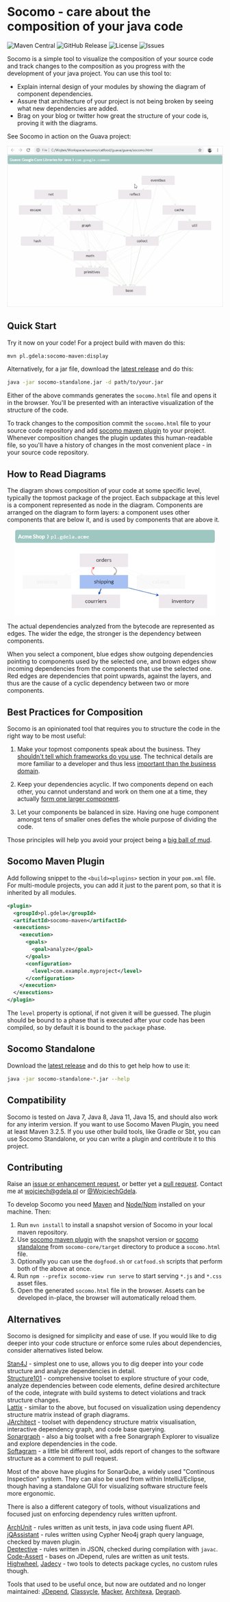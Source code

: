 # Socomo - care about the composition of your java code 

![Maven Central](https://img.shields.io/maven-central/v/pl.gdela/socomo-parent.svg)
![GitHub Release](https://img.shields.io/github/release/gdela/socomo.svg)
![License](https://img.shields.io/github/license/gdela/socomo.svg)
![Issues](https://img.shields.io/github/issues/gdela/socomo.svg)

Socomo is a simple tool to visualize the composition of your source code and track changes to the
composition as you progress with the development of your java project. You can use this tool to:

- Explain internal design of your modules by showing the diagram of component dependencies.
- Assure that architecture of your project is not being broken by seeing what new dependencies are added.
- Brag on your blog or twitter how great the structure of your code is, proving it with the diagrams.

See Socomo in action on the Guava project:

<p align="center">
  <img src="example-guava.gif" alt="Composition of Guava viewed in Socomo">
</p>


## Quick Start

Try it now on your code! For a project build with maven do this:

```bash
mvn pl.gdela:socomo-maven:display
```

Alternatively, for a jar file, download the [latest release] and do this:

```bash
java -jar socomo-standalone.jar -d path/to/your.jar
```

Either of the above commands generates the `socomo.html` file and opens it in the browser.
You'll be presented with an interactive visualization of the structure of the code.

To track changes to the composition commit the `socomo.html` file to your source code repository
and add [socomo maven plugin](#socomo-maven-plugin) to your project. Whenever composition changes
the plugin updates this human-readable file, so you'll have a history of changes in the most
convenient place - in your source code repository.


## How to Read Diagrams

The diagram shows composition of your code at some specific level, typically the topmost package
of the project. Each subpackage at this level is a component represented as node in the diagram.
Components are arranged on the diagram to form layers: a component uses other components that are
below it, and is used by components that are above it.

<p align="center">
  <img src="example-acme.png" alt="Composition of sample e-commerce project">
</p>

The actual dependencies analyzed from the bytecode are represented as edges. The wider the edge,
the stronger is the dependency between components.

When you select a component, blue edges show outgoing dependencies pointing to components used
by the selected one, and brown edges show incoming dependencies from the components that use
the selected one. Red edges are dependencies that point upwards, against the layers, and thus
are the cause of a cyclic dependency between two or more components.


## Best Practices for Composition

Socomo is an opinionated tool that requires you to structure the code in the right way to be most useful:

1. Make your topmost components speak about the business. They [shouldn't tell which frameworks
do you use][screaming architecture]. The technical details are more familiar to a developer
and thus less [important than the business domain][trivial grouping].

2. Keep your dependencies acyclic. If two components depend on each other, you cannot understand and
work on them one at a time, they actually [form one larger component][cyclic dependencies].

3. Let your components be balanced in size. Having one huge component amongst tens of smaller ones
defies the whole purpose of dividing the code.

Those principles will help you avoid your project being a [big ball of mud]. 

[screaming architecture]: https://blog.cleancoder.com/uncle-bob/2011/09/30/Screaming-Architecture.html
[trivial grouping]: https://devcards.io/trivial-grouping-of-classes
[cyclic dependencies]: https://lattix.com/blog/2017/07/26/why-cyclic-dependencies-are-bad
[big ball of mud]: http://www.mamuz.de/article/from-big-ball-of-mud-to-emergent-design/0Pw682Kxk


## Socomo Maven Plugin

Add following snippet to the `<build><plugins>` section in your `pom.xml` file. For multi-module projects,
you can add it just to the parent pom, so that it is inherited by all modules.

```xml
<plugin>
  <groupId>pl.gdela</groupId>
  <artifactId>socomo-maven</artifactId>
  <executions>
    <execution>
      <goals>
        <goal>analyze</goal>
      </goals>
      <configuration>
        <level>com.example.myproject</level>
      </configuration>
    </execution>
  </executions>
</plugin>
```

The `level` property is optional, if not given it will be guessed. The plugin should be bound to a phase
that is executed after your code has been compiled, so by default it is bound to the `package` phase.


## Socomo Standalone

Download the [latest release] and do this to get help how to use it:

```bash
java -jar socomo-standalone-*.jar --help
```


## Compatibility

Socomo is tested on Java 7, Java 8, Java 11, Java 15, and should also work for any interim version.
If you want to use Socomo Maven Plugin, you need at least Maven 3.2.5. If you use other build tools,
like Gradle or Sbt, you can use Socomo Standalone, or you can write a plugin and contribute it to
this project.


## Contributing

Raise an [issue or enhancement request](https://github.com/gdela/socomo/issues),
or better yet a [pull request](https://github.com/gdela/socomo/pulls).
Contact me at [wojciech@gdela.pl]() or [@WojciechGdela](https://twitter.com/WojciechGdela).

To develop Socomo you need [Maven] and [Node/Npm] installed on your machine. Then:
1. Run `mvn install` to install a snapshot version of Socomo in your local maven repository.
2. Use [socomo maven plugin](#socomo-maven-plugin) with the snapshot version
   or [socomo standalone](#socomo-standalone) from `socomo-core/target` directory
   to produce a `socomo.html` file.
3. Optionally you can use the `dogfood.sh` or `catfood.sh` scripts that perform both of the above at once.
4. Run `npm --prefix socomo-view run serve` to start serving `*.js` and `*.css` asset files.
5. Open the generated `socomo.html` file in the browser. Assets can be developed in-place, the browser
   will automatically reload them.


## Alternatives

Socomo is designed for simplicity and ease of use. If you would like to dig deeper into your code
structure or enforce some rules about dependencies, consider alternatives listed below.

[Stan4J](http://stan4j.com/) - simplest one to use, allows you to dig deeper into your code structure
and analyze dependencies in detail.  
[Structure101](https://structure101.com/) - comprehensive toolset to explore structure of your code,
analyze dependencies between code elements, define desired architecture of the code, integrate with
build systems to detect violations and track structure changes.  
[Lattix](https://lattix.com/solutions/) - similar to the above, but focused on visualization using dependency
structure matrix instead of graph diagrams.  
[JArchitect](https://www.jarchitect.com/dependenciesview) - toolset with dependency structure
matrix visualisation, interactive dependency graph, and code base querying.  
[Sonargraph](https://www.hello2morrow.com/products/sonargraph/explorer) - also a big toolset with
a free Sonargraph Explorer to visualize and explore dependencies in the code.  
[Softagram](https://softagram.com/products/) - a little bit different tool, adds report
of changes to the software structure as a comment to pull request.

Most of the above have plugins for SonarQube, a widely used "Continous Inspection" system. They can
also be used from within IntelliJ/Eclipse, though having a standalone GUI for visualizing software
structure feels more ergonomic.

There is also a different category of tools, without visualizations and focused just
on enforcing dependency rules written upfront.

[ArchUnit](https://www.archunit.org/) - rules written as unit tests, in java code using fluent API.  
[jQAssistant](https://jqassistant.org/) - rules written using Cypher Neo4j graph query language,
checked by maven plugin.  
[Deptective](https://github.com/moditect/deptective) - rules written in JSON, checked during
compilation with `javac`.  
[Code-Assert](https://github.com/nidi3/code-assert#user-content-dependency) - bases on JDepend,
rules are written as unit tests.  
[Highwheel](https://github.com/hcoles/highwheel), [Jadecy](https://github.com/jeffhain/jadecy) -
two tools to detects package cycles, no custom rules though.

Tools that used to be useful once, but now are outdated and no longer maintained:
[JDepend](https://github.com/clarkware/jdepend),
[Classycle](http://classycle.sourceforge.net/),
[Macker](https://innig.net/macker/),
[Architexa](https://www.architexa.com/),
[Degraph](https://github.com/schauder/degraph).


<!-- Common Links -->
[latest release]: https://github.com/gdela/socomo/releases/latest
[maven]: https://maven.apache.org/
[node/npm]: https://nodejs.org/
